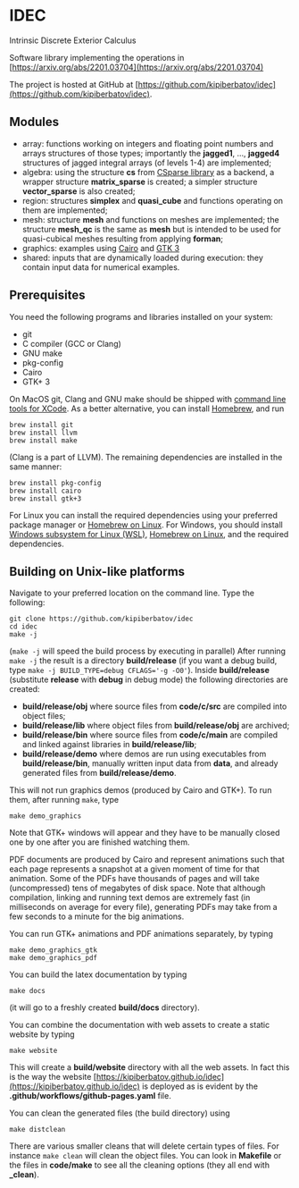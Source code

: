 # IDEC
Intrinsic Discrete Exterior Calculus

Software library implementing the operations in
[https://arxiv.org/abs/2201.03704](https://arxiv.org/abs/2201.03704)

The project is hosted at GitHub at
[https://github.com/kipiberbatov/idec](https://github.com/kipiberbatov/idec).

## Modules
- array: functions working on integers and floating point numbers and
arrays structures of those types;
importantly the **jagged1**, ..., **jagged4** structures of jagged integral
arrays (of levels 1-4) are implemented;
- algebra: using the structure **cs** from
[CSparse library](https://github.com/DrTimothyAldenDavis/SuiteSparse/tree/master/CSparse)
as a backend, a wrapper structure **matrix\_sparse** is created;
a simpler structure **vector\_sparse** is also created;
- region: structures **simplex** and **quasi\_cube**
and functions operating on them are implemented;
- mesh: structure **mesh** and functions on meshes are implemented;
the structure **mesh\_qc** is the same as **mesh** but is intended to be used
for quasi-cubical meshes resulting from applying **forman**;
- graphics: examples using [Cairo](https://www.cairographics.org) and
[GTK 3](https://docs.gtk.org/gtk3/)
- shared: inputs that are dynamically loaded during execution:
they contain input data for numerical examples.

## Prerequisites

You need the following programs and libraries installed on your system:
- git
- C compiler (GCC or Clang)
- GNU make
- pkg-config
- Cairo
- GTK+ 3

On MacOS git, Clang and GNU make should be shipped with
[command line tools for XCode](https://developer.apple.com/xcode/resources/).
As a better alternative, you can install [Homebrew](https://brew.sh), and run

```
brew install git
brew install llvm
brew install make
```

(Clang is a part of LLVM).
The remaining dependencies are installed in the same manner:

```
brew install pkg-config
brew install cairo
brew install gtk+3
```

For Linux you can install the required dependencies using your preferred
package manager or [Homebrew on Linux](https://docs.brew.sh/Homebrew-on-Linux).
For Windows, you should install
[Windows subsystem for Linux (WSL)](https://learn.microsoft.com/en-us/windows/wsl/install),
[Homebrew on Linux](https://docs.brew.sh/Homebrew-on-Linux),
and the required dependencies.


## Building on Unix-like platforms

Navigate to your preferred location on the command line. Type the following:

```
git clone https://github.com/kipiberbatov/idec
cd idec
make -j
```

(`make -j` will speed the build process by executing in parallel)
After running `make -j` the result is a directory **build/release**
(if you want a debug build, type `make -j BUILD_TYPE=debug CFLAGS='-g -O0'`).
Inside **build/release** (substitute **release** with **debug** in debug mode)
the following directories are created:
- **build/release/obj** where source files from **code/c/src**
are compiled into object files;
- **build/release/lib** where object files from **build/release/obj**
are archived;
- **build/release/bin** where source files from **code/c/main** are compiled
and linked against libraries in **build/release/lib**;
- **build/release/demo** where demos are run using
executables from **build/release/bin**,
manually written input data from **data**,
and already generated files from **build/release/demo**.

This will not run graphics demos (produced by Cairo and GTK+).
To run them, after running `make`, type

```
make demo_graphics
```

Note that GTK+ windows will appear
and they have to be manually closed one by one
after you are finished watching them.

PDF documents are produced by Cairo
and represent animations such that
each page represents a snapshot at a given moment of time for that animation.
Some of the PDFs have thousands of pages
and will take (uncompressed) tens of megabytes of disk space.
Note that although compilation,
linking and running text demos are extremely fast
(in milliseconds on average for every file),
generating PDFs may take from a few seconds to a minute for the big animations.

You can run GTK+ animations and PDF animations separately, by typing

```
make demo_graphics_gtk
make demo_graphics_pdf
```

You can build the latex documentation by typing
```
make docs
```
(it will go to a freshly created **build/docs** directory).

You can combine the documentation with web assets to create a static website by
typing
```
make website
```
This will create a **build/website** directory with all the web assets.
In fact this is the way the website
[https://kipiberbatov.github.io/idec](https://kipiberbatov.github.io/idec)
is deployed as is evident by the **.github/workflows/github-pages.yaml** file.

You can clean the generated files (the build directory) using
```
make distclean
```

There are various smaller cleans that will delete certain types of files.
For instance `make clean` will clean the object files.
You can look in **Makefile** or the files in **code/make**
to see all the cleaning options (they all end with **_clean**).
